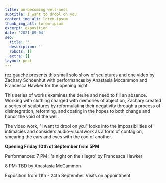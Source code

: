 ```yaml
---
title: un-becoming well-ness
subtitle: i want to drool on you
content_img_alt: lorem-ipsum
thumb_img_alt: lorem-ipsum
excerpt: exposition
date: '2021-09-04'
seo:
  title: ''
  description: ''
  robots: []
  extra: []
layout: post
---
```

rez gauche presents this small solo show of sculptures and one video by Zachary Schoenhut with performances by Anastasia Mccammon and Francesca Hawker for the opening night.

This series of works examines the desire and need to fill an absence. Working with clothing charged with memories of abjection, Zachary created a series of sculptures by reformulating their negativity through a process of disintegration, reforming, and coating in the hopes to both change and honor the void of the well.

The video work, "i want to drool on you" looks into the impossibilities of intimacies and considers audio-visual work as a form of contagion, smearing the ears and eyes with the goo of another.

**Opening Friday 10th of September from 5PM**

Performances:
7 PM : 'a night on the allegro' by Francesca Hawker

8 PM: TBD by Anastasia McCammon


Exposition from 11th - 24th September.
Visits on appointment
